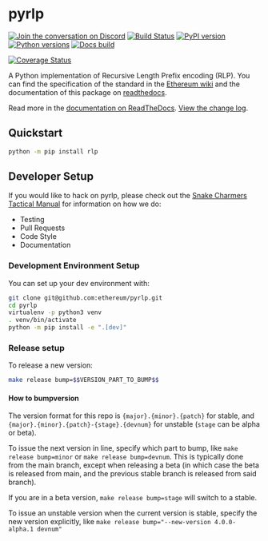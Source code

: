 # pyrlp

[![Join the conversation on Discord](https://img.shields.io/discord/809793915578089484?color=blue&label=chat&logo=discord&logoColor=white)](https://discord.gg/GHryRvPB84)
[![Build Status](https://circleci.com/gh/ethereum/pyrlp.svg?style=shield)](https://circleci.com/gh/ethereum/pyrlp)
[![PyPI version](https://badge.fury.io/py/rlp.svg)](https://badge.fury.io/py/rlp)
[![Python versions](https://img.shields.io/pypi/pyversions/rlp.svg)](https://pypi.python.org/pypi/rlp)
[![Docs build](https://readthedocs.org/projects/pyrlp/badge/?version=latest)](https://pyrlp.readthedocs.io/en/latest/?badge=latest)

[![Coverage Status](https://coveralls.io/repos/ethereum/pyrlp/badge.svg)](https://coveralls.io/r/ethereum/pyrlp)

A Python implementation of Recursive Length Prefix encoding (RLP). You can find
the specification of the standard in the
[Ethereum wiki](https://github.com/ethereum/wiki/wiki/RLP) and the
documentation of this package on
[readthedocs](http://pyrlp.readthedocs.org/en/latest/).

Read more in the [documentation on ReadTheDocs](https://pyrlp.readthedocs.io/). [View the change log](https://pyrlp.readthedocs.io/en/latest/release_notes.html).

## Quickstart

```sh
python -m pip install rlp
```

## Developer Setup

If you would like to hack on pyrlp, please check out the [Snake Charmers
Tactical Manual](https://github.com/ethereum/snake-charmers-tactical-manual)
for information on how we do:

- Testing
- Pull Requests
- Code Style
- Documentation

### Development Environment Setup

You can set up your dev environment with:

```sh
git clone git@github.com:ethereum/pyrlp.git
cd pyrlp
virtualenv -p python3 venv
. venv/bin/activate
python -m pip install -e ".[dev]"
```

### Release setup

To release a new version:

```sh
make release bump=$$VERSION_PART_TO_BUMP$$
```

#### How to bumpversion

The version format for this repo is `{major}.{minor}.{patch}` for stable, and
`{major}.{minor}.{patch}-{stage}.{devnum}` for unstable (`stage` can be alpha or beta).

To issue the next version in line, specify which part to bump,
like `make release bump=minor` or `make release bump=devnum`. This is typically done from the
main branch, except when releasing a beta (in which case the beta is released from main,
and the previous stable branch is released from said branch).

If you are in a beta version, `make release bump=stage` will switch to a stable.

To issue an unstable version when the current version is stable, specify the
new version explicitly, like `make release bump="--new-version 4.0.0-alpha.1 devnum"`
